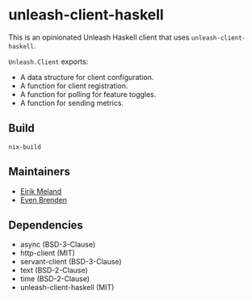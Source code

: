 # unleash-client-haskell

This is an opinionated Unleash Haskell client that uses `unleash-client-haskell`.

`Unleash.Client` exports:

- A data structure for client configuration.
- A function for client registration.
- A function for polling for feature toggles.
- A function for sending metrics.

## Build

```
nix-build
```

## Maintainers

- [Eirik Meland](mailto:eirik.meland@gmail.com)
- [Even Brenden](mailto:evenbrenden@gmail.com)

## Dependencies

- async (BSD-3-Clause)
- http-client (MIT)
- servant-client (BSD-3-Clause)
- text (BSD-2-Clause)
- time (BSD-2-Clause)
- unleash-client-haskell (MIT)
